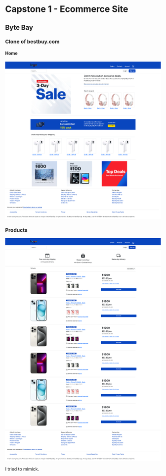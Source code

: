 # Capstone 1 - Ecommerce Site
## Byte Bay

### Clone of bestbuy.com

#### Home

![alt text](./screenshots/home.png)


### Products
![alt text](./screenshots/products.png)

I tried to mimick.
